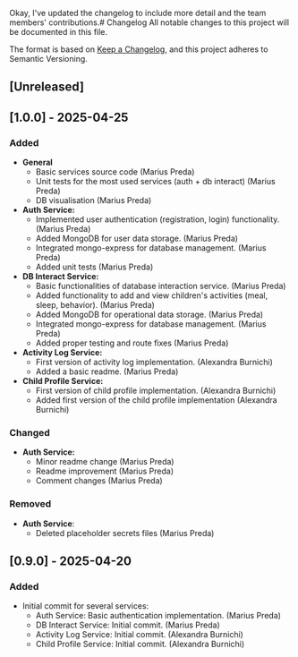 Okay, I've updated the changelog to include more detail and the team members' contributions.# Changelog
All notable changes to this project will be documented in this file.

The format is based on [Keep a Changelog](https://keepachangelog.com/en/1.0.0/),
and this project adheres to Semantic Versioning.

## [Unreleased]

## [1.0.0] - 2025-04-25
### Added
-   **General**
    -   Basic services source code (Marius Preda)
    -   Unit tests for the most used services (auth + db interact) (Marius Preda)
    -   DB visualisation (Marius Preda)
-   **Auth Service:**
    -   Implemented user authentication (registration, login) functionality. (Marius Preda)
    -   Added MongoDB for user data storage. (Marius Preda)
    -   Integrated mongo-express for database management. (Marius Preda)
    -   Added unit tests (Marius Preda)
-   **DB Interact Service:**
    -   Basic functionalities of database interaction service. (Marius Preda)
    -   Added functionality to add and view children's activities (meal, sleep, behavior). (Marius Preda)
    -   Added MongoDB for operational data storage. (Marius Preda)
    -   Integrated mongo-express for database management. (Marius Preda)
    -   Added proper testing and route fixes (Marius Preda)
-   **Activity Log Service:**
    -   First version of activity log implementation. (Alexandra Burnichi)
    -   Added a basic readme. (Marius Preda)
-   **Child Profile Service:**
    -   First version of child profile implementation. (Alexandra Burnichi)
    -    Added first version of the child profile implementation (Alexandra Burnichi)
### Changed
-   **Auth Service:**
    -   Minor readme change (Marius Preda)
    -   Readme improvement (Marius Preda)
    -   Comment changes (Marius Preda)

### Removed
-   **Auth Service**:
    -   Deleted placeholder secrets files (Marius Preda)

## [0.9.0] - 2025-04-20
### Added
-   Initial commit for several services:
    -   Auth Service: Basic authentication implementation. (Marius Preda)
    -   DB Interact Service: Initial commit. (Marius Preda)
    -   Activity Log Service: Initial commit. (Alexandra Burnichi)
    -   Child Profile Service: Initial commit. (Alexandra Burnichi)

